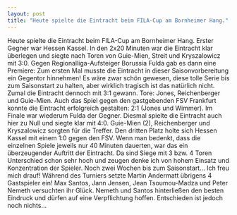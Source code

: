 ```yaml
---
layout: post
title: "Heute spielte die Eintracht beim FILA-Cup am Bornheimer Hang."
---
```


Heute spielte die Eintracht beim FILA-Cup am Bornheimer Hang. Erster Gegner war Hessen Kassel. In den 2x20 Minuten war die Eintracht klar überlegen und siegte nach Toren von Guie-Mien, Streit und Kryszalowicz mit 3:0. Gegen Regionalliga-Aufsteiger Borussia Fulda gab es dann eine Premiere: Zum ersten Mal musste die Eintracht in dieser Saisonvorbereitung ein Gegentor hinnehmen! Es wäre zwar schön gewesen, diese tolle Serie bis zum Saisonstart zu halten, aber wirklich tragisch ist das natürlich nicht. Zumal die Eintracht dennoch mit 3:1 gewann. Tore: Jones, Reichenberger und Guie-Mien. Auch das Spiel gegen den gastgebenden FSV Frankfurt konnte die Eintracht erfolgreich gestalten: 2:1 (Jones und Wimmer). Im Finale war wiederum Fulda der Gegner. Diesmal spielte die Eintracht auch hier zu Null und siegte klar mit 4:0. Guie-Mien (2), Reichenberger und Kryszalowicz sorgten für die Treffer. Den dritten Platz holte sich Hessen Kassel mit einem 1:0 gegen den FSV. Wenn man bedenkt, dass die einzelnen Spiele jeweils nur 40 Minuten dauerten, war das ein überzeugender Auftritt der Eintracht. Da sind Siege mit 3 bzw. 4 Toren Unterschied schon sehr hoch und zeugen denke ich von hohem Einsatz und Konzentration der Spieler. Noch zwei Wochen bis zum Saisonstart... Ich freu mich drauf! Während des Turniers setzte Martin Andermatt übrigens 4 Gastspieler ein! Max Santos, Jann Jensen, Jean Tsoumou-Madza und Peter Nemeth versuchten ihr Glück. Nemeth und Santos hinterließen den besten Eindruck und dürfen auf eine Verpflichtung hoffen. Entschieden ist jedoch noch nichts...
